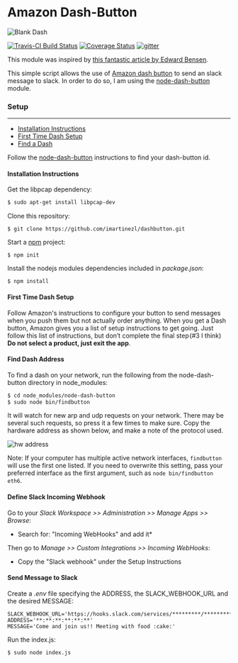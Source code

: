 # Amazon Dash-Button

![Blank Dash](http://i.imgur.com/PP0CJ3s.png?1)

[![Travis-CI Build Status](https://travis-ci.org/hortinstein/node-dash-button.svg)](https://travis-ci.org/hortinstein/node-dash-button)  [![Coverage Status](https://coveralls.io/repos/hortinstein/node-dash-button/badge.svg?branch=master&service=github)](https://coveralls.io/github/hortinstein/node-dash-button?branch=master)  [![gitter](https://img.shields.io/badge/gitter-join%20chat-green.svg?style=flat)](https://gitter.im/hortinstein/node-dash-button)

This module was inspired by [this fantastic article by Edward Bensen](https://medium.com/@edwardbenson/how-i-hacked-amazon-s-5-wifi-button-to-track-baby-data-794214b0bdd8).

This simple script allows the use of [Amazon dash button](https://www.amazon.com/Dash-Buttons/b?ie=UTF8&node=10667898011) to send an slack message to slack. In order to do so, I am using the [node-dash-button](https://github.com/hortinstein/node-dash-button) module.

### Setup
-----------------
- [Installation Instructions](#installation-instructions)
- [First Time Dash Setup](#first-time-dash-setup)
- [Find a Dash](#find-a-dash)

Follow the [node-dash-button](https://github.com/hortinstein/node-dash-button) instructions to find your dash-button id.

#### Installation Instructions
Get the libpcap dependency:
``` sh
$ sudo apt-get install libpcap-dev
```
Clone this repository:
```
$ git clone https://github.com/imartinezl/dashbutton.git
```
Start a [npm](https://www.npmjs.com/) project:
```
$ npm init
```
Install the nodejs modules dependencies included in *package.json*:
```
$ npm install
```

#### First Time Dash Setup

Follow Amazon's instructions to configure your button to send messages when you push them but not actually order anything. When you get a Dash button, Amazon gives you a list of setup instructions to get going. Just follow this list of instructions, but don’t complete the final step (#3 I think) **Do not select a product, just exit the app**.

#### Find Dash Address
To find a dash on your network, run the following from the node-dash-button directory in node_modules:
``` sh
$ cd node_modules/node-dash-button
$ sudo node bin/findbutton
```
It will watch for new arp and udp requests on your network.  There may be several such requests, so press it a few times to make sure. Copy the hardware address as shown below, and make a note of the protocol used.

![hw address](http://i.imgur.com/BngokPC.png)

Note: If your computer has multiple active network interfaces, `findbutton` will use the first one listed. If you need to overwrite this setting, pass your preferred interface
as the first argument, such as `node bin/findbutton eth6`.

#### Define Slack Incoming Webhook
Go to your *Slack Workspace >> Administration >> Manage Apps >> Browse*:
 - Search for: "Incoming WebHooks" and add it*  

Then go to *Manage >> Custom Integrations >> Incoming WebHooks*:
 - Copy the "Slack webhook" under the Setup Instructions


#### Send Message to Slack
Create a *.env* file specifying the ADDRESS, the SLACK_WEBHOOK_URL and the desired MESSAGE:
```
SLACK_WEBHOOK_URL='https://hooks.slack.com/services/*********/*********/*********'
ADDRESS='**:**:**:**:**:**'
MESSAGE='Come and join us!! Meeting with food :cake:'
```
Run the index.js: 
```
$ sudo node index.js
```
